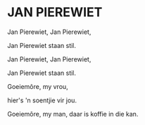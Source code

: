 # JAN PIEREWIET

Jan Pierewiet, Jan Pierewiet,

Jan Pierewiet staan stil.

Jan Pierewiet, Jan Pierewiet,

Jan Pierewiet staan stil.

Goeiemôre, my vrou,

hier's 'n soentjie vir jou.

Goeiemôre, my man, daar is koffie in die kan.

